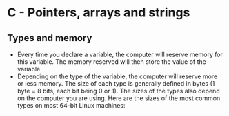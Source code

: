 # C - Pointers, arrays and strings
## Types and memory
* Every time you declare a variable, the computer will reserve memory for this variable. The memory reserved will then store the value of the variable.
* Depending on the type of the variable, the computer will reserve more or less memory. The size of each type is generally defined in bytes (1 byte = 8 bits, each bit being 0 or 1). The sizes of the types also depend on the computer you are using. Here are the sizes of the most common types on most 64-bit Linux machines:
